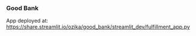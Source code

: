 ### Good Bank

App deployed at: https://share.streamlit.io/ozika/good_bank/streamlit_dev/fulfillment_app.py
